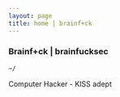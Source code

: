```yaml
---
layout: page
title: home | brainf+ck
---
```


### Brainf+ck | brainfucksec

```bash
~/
```

Computer Hacker - KISS adept
